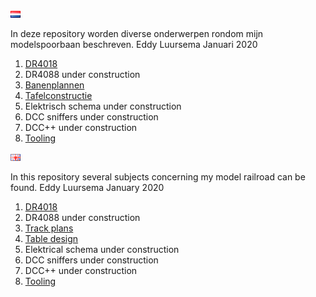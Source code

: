 ![Nederlandse vlag](./images/nl.gif)

In deze repository worden diverse onderwerpen rondom mijn modelspoorbaan beschreven.
Eddy Luursema Januari 2020

1. [DR4018](/DR4018/README.md)
2. DR4088 under construction
3. [Banenplannen](/Track/README.md)
4. [Tafelconstructie](/Table/README.md)
5. Elektrisch schema under construction
6. DCC sniffers under construction
7. DCC++ under construction
8. [Tooling](./Tooling.md)

![English flag](./images/gb.gif)

In this repository several subjects concerning my model railroad can be found.
Eddy Luursema January 2020

1. [DR4018](/DR4018/README.md)
2. DR4088 under construction
3. [Track plans](/Track/README.md)
4. [Table design](/Table/README.md)
5. Elektrical schema under construction
6. DCC sniffers under construction
7. DCC++ under construction
8. [Tooling](./Tooling.md)
